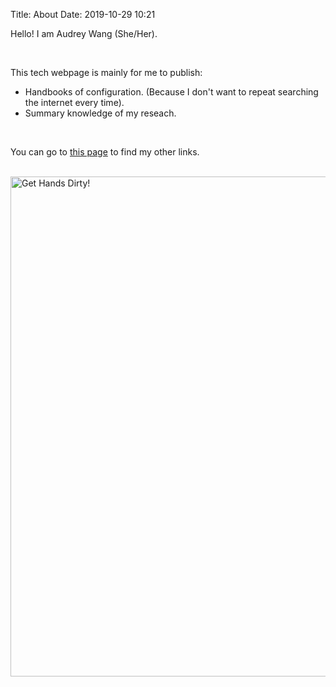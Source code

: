 Title: About
Date: 2019-10-29 10:21

Hello! I am Audrey Wang (She/Her). 

<br />

This tech webpage is mainly for me to publish:

- Handbooks of configuration. (Because I don't want to repeat searching the internet every time).
- Summary knowledge of my reseach.

<br />

You can go to [this page]({filename}other_links.md) to find my other links.

<br />

<img alt="Get Hands Dirty!" src="{filename}/pictures/get_hands_dirty.png" data-action="zoom" width="800px" aligned="center">
